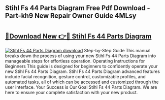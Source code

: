 ## Stihl Fs 44 Parts Diagram Free Pdf Download - Part-kh9 New Repair Owner Guide 4MLsy

# <h2><a href="http://dfjqjo.blite.top/?on=Stihl+Fs+44+Parts+Diagram">🔗Download New 👉🔴 Stihl Fs 44 Parts Diagram</a></h2>

[![Stihl Fs 44 Parts Diagram download](https://i.imgur.com/lujVjoI.png)](http://dfjqjo.blite.top/?on=Stihl+Fs+44+Parts+Diagram)
Step-by-Step Guide This manual breaks down the process of using your new Stihl Fs 44 Parts Diagram into manageable steps for effortless operation. Operating Instructions for Beginners This guide is designed for beginners to confidently operate your new Stihl Fs 44 Parts Diagram. Stihl Fs 44 Parts Diagram advanced features include facial recognition, gesture control, customizable profiles, and automated tasks, all of which can be accessed and customized through the user interface. Your Success is Our Goal Stihl Fs 44 Parts Diagram. We are here to ensure your complete satisfaction with your new product.
